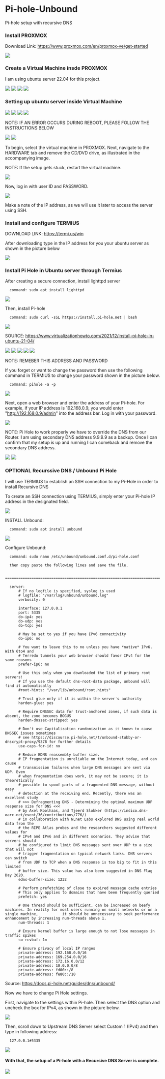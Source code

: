 # Pi-hole-Unbound
Pi-hole setup with recursive DNS


### Install PROXMOX 

Download Link: https://www.proxmox.com/en/proxmox-ve/get-started

<img src="/piHole Setup/1.JPG">


### Create a Virtual Machine insde PROXMOX

I am using ubuntu server 22.04 for this project. 

<img src="/piHole Setup/2.JPG">

<img src="/piHole Setup/3.JPG">

<img src="/piHole Setup/4.JPG">

<img src="/piHole Setup/5.JPG">


### Setting up ubuntu server inside Virtual Machine


<img src="/piHole Setup/6.1.JPG">

<img src="/piHole Setup/6.2.JPG">

<img src="/piHole Setup/6.3.JPG">

<img src="/piHole Setup/6.4.JPG">

NOTE: IF AN ERROR OCCURS DURING REBOOT, PLEASE FOLLOW THE INSTRUCTIONS BELOW

<img src="/piHole Setup/6.5 error.JPG">

<img src="/piHole Setup/6.6.JPG">

To begin, select the virtual machine in PROXMOX. Next, navigate to the HARDWARE tab and remove the CD/DVD drive, as illustrated in the accompanying image.

NOTE: If the setup gets stuck, restart the virtual machine.

<img src="/piHole Setup/6.7 (do a restart if setup get stuck).JPG">

Now, log in with user ID and PASSWORD.

<img src="/piHole Setup/6.10.JPG">

Make a note of the IP address, as we will use it later to access the server using SSH.


### Install and configure TERMIUS 

DOWNLOAD LINK: https://termi.us/win

After downloading type in the IP address for you your ubuntu server as shown in the picture below

<img src="/termius.JPG">

### Install Pi Hole in Ubuntu server through Termius

After creating a secure connection, install lighttpd server
      
      command: sudo apt install lighttpd
      
<img src="/piHole Setup/7.1.JPG">

Then, install Pi-hole
      
      command: sudo curl -sSL https://install.pi-hole.net | bash

<img src="/piHole Setup/7.2.JPG">

SOURCE: https://www.virtualizationhowto.com/2021/12/install-pi-hole-in-ubuntu-21-04/ 

<img src="/piHole Setup/7.3.JPG">
<img src="/piHole Setup/7.4.JPG">
<img src="/piHole Setup/7.5.JPG">
<img src="/piHole Setup/7.6.JPG">
<img src="/piHole Setup/7.7.JPG">

NOTE: REMEBER THIS ADDRESS AND PASSWORD 

If you forget or want to change the password then use the following command in TERMIUS to change your password shown in the picture below.

      command: pihole -a -p

<img src="/piHole Setup/7.8.JPG">

Next, open a web browser and enter the address of your Pi-hole. For example, if your IP address is 192.168.0.9, you would enter "http://192.168.0.9/admin" into the address bar. Log in with your password.

<img src="/piHole Setup/7.9.JPG">

NOTE: Pi Hole to work properly we have to override the DNS from our Router. 
      I am using secondary DNS address 9.9.9.9 as a backup. Once I can confirm that my setup is up and running I can comeback and remove the secondary DNS
      address. 
      
<img src="/piHole Setup/7.10.JPG">

<img src="/piHole Setup/9.JPG">

### OPTIONAL Recurssive DNS / Unbound Pi Hole

I will use TERMIUS to establish an SSH connection to my Pi-Hole in order to install Recursive DNS

To create an SSH connection using TERMIUS, simply enter your Pi-hole IP address in the designated field.

<img src="/piHole Setup/7.1.JPG">

INSTALL Unbound: 
      
      command: sudo apt install unbound   

<img src="/piHole Setup/8.1.JPG">

Configure Unbound: 
      
      command: sudo nano /etc/unbound/unbound.conf.d/pi-hole.conf
      
      then copy paste the following lines and save the file.
      
      ===============================================================================================================================================
      
      server:
          # If no logfile is specified, syslog is used
          # logfile: "/var/log/unbound/unbound.log"
          verbosity: 0

          interface: 127.0.0.1
          port: 5335
          do-ip4: yes
          do-udp: yes
          do-tcp: yes

          # May be set to yes if you have IPv6 connectivity
          do-ip6: no

          # You want to leave this to no unless you have *native* IPv6. With 6to4 and
          # Terredo tunnels your web browser should favor IPv4 for the same reasons
          prefer-ip6: no

          # Use this only when you downloaded the list of primary root servers!
          # If you use the default dns-root-data package, unbound will find it automatically
          #root-hints: "/var/lib/unbound/root.hints"

          # Trust glue only if it is within the server's authority
          harden-glue: yes

          # Require DNSSEC data for trust-anchored zones, if such data is absent, the zone becomes BOGUS
          harden-dnssec-stripped: yes

          # Don't use Capitalization randomization as it known to cause DNSSEC issues sometimes
          # see https://discourse.pi-hole.net/t/unbound-stubby-or-dnscrypt-proxy/9378 for further details
          use-caps-for-id: no

          # Reduce EDNS reassembly buffer size.
          # IP fragmentation is unreliable on the Internet today, and can cause
          # transmission failures when large DNS messages are sent via UDP. Even
          # when fragmentation does work, it may not be secure; it is theoretically
          # possible to spoof parts of a fragmented DNS message, without easy
          # detection at the receiving end. Recently, there was an excellent study
          # >>> Defragmenting DNS - Determining the optimal maximum UDP response size for DNS <<<
          # by Axel Koolhaas, and Tjeerd Slokker (https://indico.dns-oarc.net/event/36/contributions/776/)
          # in collaboration with NLnet Labs explored DNS using real world data from the
          # the RIPE Atlas probes and the researchers suggested different values for
          # IPv4 and IPv6 and in different scenarios. They advise that servers should
          # be configured to limit DNS messages sent over UDP to a size that will not
          # trigger fragmentation on typical network links. DNS servers can switch
          # from UDP to TCP when a DNS response is too big to fit in this limited
          # buffer size. This value has also been suggested in DNS Flag Day 2020.
          edns-buffer-size: 1232

          # Perform prefetching of close to expired message cache entries
          # This only applies to domains that have been frequently queried
          prefetch: yes

          # One thread should be sufficient, can be increased on beefy machines. In reality for most users running on small networks or on a single machine,           it should be unnecessary to seek performance enhancement by increasing num-threads above 1.
          num-threads: 1

          # Ensure kernel buffer is large enough to not lose messages in traffic spikes
          so-rcvbuf: 1m

          # Ensure privacy of local IP ranges
          private-address: 192.168.0.0/16
          private-address: 169.254.0.0/16
          private-address: 172.16.0.0/12
          private-address: 10.0.0.0/8
          private-address: fd00::/8
          private-address: fe80::/10
          
 Source: https://docs.pi-hole.net/guides/dns/unbound/
 
 Now we have to change Pi Hole settings. 
 
 First, navigate to the settings within Pi-hole. Then select the DNS option and uncheck the box for IPv4, as shown in the picture below.
 
 <img src="/piHole Setup/8.5.JPG">
 
 Then, scroll down to Upstream DNS Server select Custom 1 (IPv4) and then type in following address:
      
      127.0.0.1#5335
 
 <img src="/piHole Setup/8.6.JPG">
 
 #### With that, the setup of a Pi-hole with a Recursive DNS Server is complete. 
 
 <img src="/piHole Setup/9.JPG">
 
  
 
 
